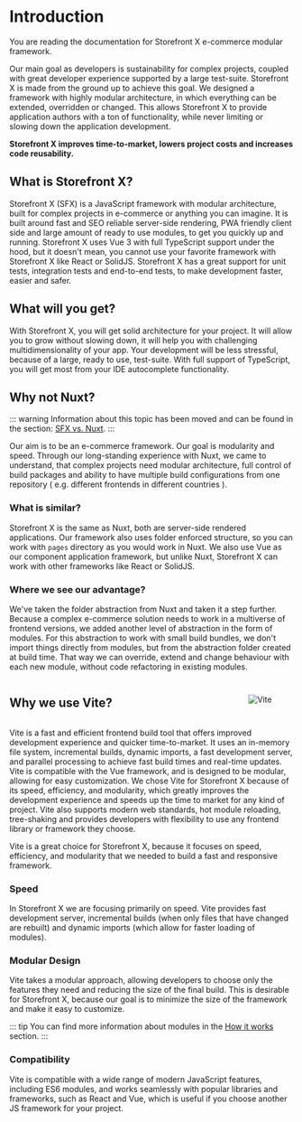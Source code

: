 # Introduction

You are reading the documentation for Storefront X e-commerce modular framework.

Our main goal as developers is sustainability for complex projects, coupled with great developer experience supported by a large test-suite. Storefront X is made from the ground up to achieve this goal. We designed a framework with highly modular architecture, in which everything can be extended, overridden or changed. This allows Storefront X to provide application authors with a ton of functionality, while never limiting or slowing down the application development.

**Storefront X improves time-to-market, lowers project costs and increases code reusability.**

## What is Storefront X?

Storefront X (SFX) is a JavaScript framework with modular architecture, built for complex projects in e-commerce or anything you can imagine. It is built around fast and SEO reliable server-side rendering, PWA friendly client side and large amount of ready to use modules, to get you quickly up and running. Storefront X uses Vue 3 with full TypeScript support under the hood, but it doesn't mean, you cannot use your favorite framework with Storefront X like React or SolidJS. Storefront X has a great support for unit tests, integration tests and end-to-end tests, to make development faster, easier and safer.

## What will you get?

With Storefront X, you will get solid architecture for your project. It will allow you to grow without slowing down, it will help you with challenging multidimensionality of your app. Your development will be less stressful, because of a large, ready to use, test-suite. With full support of TypeScript, you will get most from your IDE autocomplete functionality.

## Why not Nuxt?

::: warning
Information about this topic has been moved and can be found in the section: [SFX vs. Nuxt](/getting-started/sfx-vs-nuxt).
:::

Our aim is to be an e-commerce framework. Our goal is modularity and speed. Through our long-standing experience with Nuxt, we came to understand, that complex projects need modular architecture, full control of build packages and ability to have multiple build configurations from one repository ( e.g. different frontends in different countries ).

### What is similar?

Storefront X is the same as Nuxt, both are server-side rendered applications. Our framework also uses folder enforced structure, so you can work with `pages` directory as you would work in Nuxt. We also use Vue as our component application framework, but unlike Nuxt, Storefront X can work with other frameworks like React or SolidJS.

### Where we see our advantage?

We've taken the folder abstraction from Nuxt and taken it a step further. Because a complex e-commerce solution needs to work in a multiverse of frontend versions, we added another level of abstraction in the form of modules. For this abstraction to work with small build bundles, we don't import things directly from modules, but from the abstraction folder created at build time. That way we can override, extend and change behaviour with each new module, without code refactoring in existing modules.

<div style="display: flex; justify-content: space-between; align-items: center;">

## Why we use Vite?

<div style="width: 80px">

![Vite](/assets/images/vite-logo.svg)

</div>
</div>

Vite is a fast and efficient frontend build tool that offers improved development experience and quicker time-to-market. It uses an in-memory file system, incremental builds, dynamic imports, a fast development server, and parallel processing to achieve fast build times and real-time updates. Vite is compatible with the Vue framework, and is designed to be modular, allowing for easy customization. We chose Vite for Storefront X because of its speed, efficiency, and modularity, which greatly improves the development experience and speeds up the time to market for any kind of project. Vite also supports modern web standards, hot module reloading, tree-shaking and provides developers with flexibility to use any frontend library or framework they choose.

Vite is a great choice for Storefront X, because it focuses on speed, efficiency, and modularity that we needed to build a fast and responsive framework.

### Speed

In Storefront X we are focusing primarily on speed. Vite provides fast development server, incremental builds (when only files that have changed are rebuilt) and dynamic imports (which allow for faster loading of modules).

### Modular Design

Vite takes a modular approach, allowing developers to choose only the features they need and reducing the size of the final build. This is desirable for Storefront X, because our goal is to minimize the size of the framework and make it easy to customize.

::: tip
You can find more information about modules in the [How it works](/getting-started/how-it-works.html#modules) section.
:::

### Compatibility

Vite is compatible with a wide range of modern JavaScript features, including ES6 modules, and works seamlessly with popular libraries and frameworks, such as React and Vue, which is useful if you choose another JS framework for your project.
